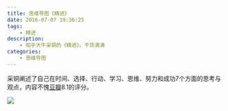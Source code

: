 ```yaml
---
title: 思维导图《精进》
date: 2016-07-07 19:36:25
tags:
	- 精进
description:
	- 知乎大牛采铜的《精进》，干货满满
categories:
	- 思维导图
---
```


采铜阐述了自己在时间、选择、行动、学习、思维、努力和成功7个方面的思考与观点，内容不愧[豆瓣](https://book.douban.com/subject/26761696/)8.1的评分。

![](http://o9xzp7efk.bkt.clouddn.com/%E7%B2%BE%E8%BF%9B.svg)
